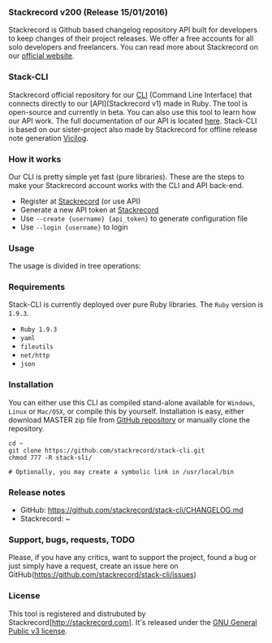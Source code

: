 ### Stackrecord v200 (Release 15/01/2016)
Stackrecord is Github based changelog repository API built for developers to keep changes of their project releases. We offer a free accounts for all solo developers and freelancers. You can read more about Stackrecord on our [official website](https://stackrecord.com).

### Stack-CLI
Stackrecord official repository for our [CLI](https://stackrecord.com/cli) (Command Line Interface) that connects directly to our [API](Stackrecord v1) made in Ruby. The tool is open-source and currently in beta. You can also use this tool to learn how our API work. The full documentation of our API is located [here](http://stackrecord.com/docs). Stack-CLI is based on our sister-project also made by Stackrecord for offline release note generation [Vicilog](https://github.com/dn5/vicilog).

### How it works
Our CLI is pretty simple yet fast (pure libraries). These are the steps to make your Stackrecord account works with the CLI and API back-end.  

* Register at [Stackrecord](http://stackrecord.com/signup) (or use API)
* Generate a new API token at [Stackrecord](http://stackrecord.com/login)
* Use `--create {username} {api_token}` to generate configuration file
* Use `--login {username}` to login

### Usage
The usage is divided in tree operations:

### Requirements
Stack-CLI is currently deployed over pure Ruby libraries. The `Ruby` version is `1.9.3`.

* `Ruby 1.9.3`
* `yaml`
* `fileutils`
* `net/http`
* `json` 

### Installation
You can either use this CLI as compiled stand-alone available for `Windows`, `Linux` or `Mac/OSX`, or compile this by yourself. Installation is easy, either download MASTER zip file from [GitHub repository](https://github.com/stackrecord/stack-cli) or manually clone the repository.  
  
```
cd ~
git clone https://github.com/stackrecord/stack-cli.git
chmod 777 -R stack-sli/

# Optionally, you may create a symbolic link in /usr/local/bin
```  

### Release notes

* GitHub: https://github.com/stackrecord/stack-cli/CHANGELOG.md
* Stackrecord: ~

### Support, bugs, requests, TODO
Please, if you have any critics, want to support the project, found a bug or just simply have a request, create an issue here on GitHub(https://github.com/stackrecord/stack-cli/issues)

### License
This tool is registered and distrubuted by Stackrecord[http://stackrecord.com]. It's released under the [GNU General Public v3 license](https://www.gnu.org/licenses/old-licenses/gpl-2.0.en.html).